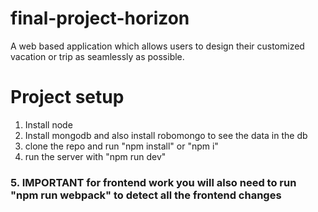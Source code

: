 # final-project-horizon
A web based application which allows users to design their customized vacation or trip as seamlessly as possible.


# Project setup

1. Install node
2. Install mongodb and also install robomongo to see the data in the db
3. clone the repo and run "npm install" or "npm i"
4. run the server with "npm run dev"
### 5. IMPORTANT for frontend work you will also need to run "npm run webpack" to detect all the frontend changes

